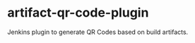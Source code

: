artifact-qr-code-plugin
=======================

Jenkins plugin to generate QR Codes based on build artifacts.